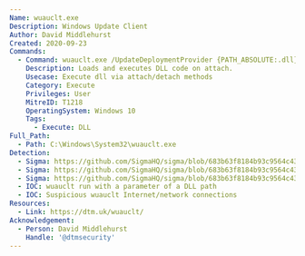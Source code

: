 ```yaml
---
Name: wuauclt.exe
Description: Windows Update Client
Author: David Middlehurst
Created: 2020-09-23
Commands:
  - Command: wuauclt.exe /UpdateDeploymentProvider {PATH_ABSOLUTE:.dll} /RunHandlerComServer
    Description: Loads and executes DLL code on attach.
    Usecase: Execute dll via attach/detach methods
    Category: Execute
    Privileges: User
    MitreID: T1218
    OperatingSystem: Windows 10
    Tags:
      - Execute: DLL
Full_Path:
  - Path: C:\Windows\System32\wuauclt.exe
Detection:
  - Sigma: https://github.com/SigmaHQ/sigma/blob/683b63f8184b93c9564c4310d10c571cbe367e1e/rules/windows/network_connection/net_connection_win_wuauclt_network_connection.yml
  - Sigma: https://github.com/SigmaHQ/sigma/blob/683b63f8184b93c9564c4310d10c571cbe367e1e/rules/windows/process_creation/proc_creation_win_lolbin_wuauclt.yml
  - Sigma: https://github.com/SigmaHQ/sigma/blob/683b63f8184b93c9564c4310d10c571cbe367e1e/rules/windows/process_creation/proc_creation_win_wuauclt_execution.yml
  - IOC: wuauclt run with a parameter of a DLL path
  - IOC: Suspicious wuauclt Internet/network connections
Resources:
  - Link: https://dtm.uk/wuauclt/
Acknowledgement:
  - Person: David Middlehurst
    Handle: '@dtmsecurity'
---
```

